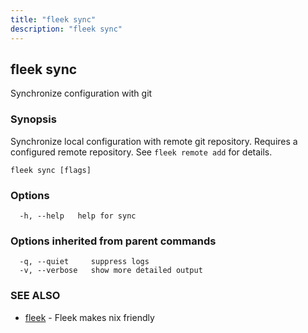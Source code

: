 ```yaml
---
title: "fleek sync"
description: "fleek sync"
---
```

## fleek sync

Synchronize configuration with git

### Synopsis

Synchronize local configuration with remote git repository.
Requires a configured remote repository. See `fleek remote add` for details.


```
fleek sync [flags]
```

### Options

```
  -h, --help   help for sync
```

### Options inherited from parent commands

```
  -q, --quiet     suppress logs
  -v, --verbose   show more detailed output
```

### SEE ALSO

* [fleek](/docs/cli/fleek/)	 - Fleek makes nix friendly

